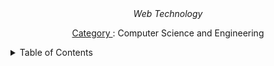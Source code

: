 <div align="center">
  <i>Web Technology</i>
  <p><u> Category </u>:	Computer Science and Engineering</p>
</div>

<!-- # Web Technolgy

## introduction web technology

## html

### css -->

<details>
    <summary>Table of Contents</summary>
  <ol>
        <a alt="" href="#">introduction to hyperlinks</a>
        <li>
            <ul>
                <a alt="" href="#"></a>
                <a alt="" href="#"></a>
            </ul>
        </li>
        <a alt="" href="#">cascading style sheet</a>
        <li>
            <ul>
                <a alt="" href="#"></a>
                <a alt="" href="#"></a>
            </ul>
        </li>
        <a alt="" href="#">xhtml</a>
        <li>
            <ul>
                 <a alt="" href="#"></a>
                 <a alt="" href="#"></a>
            </ul>
        </li>
        <a alt="" href="#">xml</a>
        <li>
            <ul>
                <a alt="" href="#"></a>
                <a alt="" href="#"></a>
            </ul>
        </li>
        <a alt="javascript" href="#">javascript (js)</a>
        <li>
            <ul>
                <a alt="" href="#"></a>
            </ul>
        </li>
        <a alt="" href="#">java server pages (jsp)</a>
        <li>
            <ul>
                <a alt="" href="#"></a>
                <a alt="" href="#"></a>
            </ul>
        </li>
  </ol>
</details>